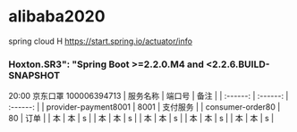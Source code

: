 # alibaba2020
spring cloud H
https://start.spring.io/actuator/info
### Hoxton.SR3": "Spring Boot >=2.2.0.M4 and <2.2.6.BUILD-SNAPSHOT 
20:00 京东口罩	100006394713
| 服务名称                     | 端口号     | 备注 |
| :------:                    | :------:  | :------: |
| provider-payment8001        | 8001      |  支付服务 |
| consumer-order80            |  80         | 订单 |
|  本                         |  本        |  s |
|  本                         |  本        |  s |
|  本                         |  本        |  s |
|  本                         |  本        |  s |
|  本                         |  本        |  s |